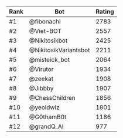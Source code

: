 Rank|Bot|Rating
---|---|---
#1|@fibonachi|2783
#2|@Viet-BOT|2557
#3|@Nikitosikbot|2425
#4|@NikitosikVariantsbot|2211
#5|@misteick_bot|2064
#6|@Virutor|1934
#7|@zeekat|1908
#8|@Jibbby|1907
#9|@ChessChildren|1856
#10|@yeoldwiz|1801
#11|@G0thamB0t|1186
#12|@grandQ_AI|977
